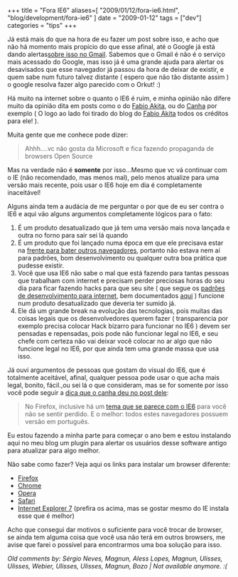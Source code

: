 +++
title = "Fora IE6"
aliases=[
  "2009/01/12/fora-ie6.html",
  "blog/development/fora-ie6"
]
date = "2009-01-12"
tags = ["dev"]
categories = "tips"
+++

Já está mais do que na hora de eu fazer um post sobre isso, e acho que
não há momento mais propício do que esse afinal, até o Google já está
dando alertas[sobre isso no Gmail](http://www.tgdaily.com/html_tmp/content-view-40785-140.html "Google corta o suporte ao IE6 no Gmail").
Sabemos que o Gmail é não é o serviço mais acessado do Google, mas
isso já é uma grande ajuda para alertar os desavisados que esse
navegador já passou da hora de deixar de existir, e quem sabe num
futuro talvez distante ( espero que não tão distante assim ) o google
resolva fazer algo parecido com o Orkut! :)

Há muito na internet sobre o quanto o IE6 é ruim, e minha opinião não
difere muito da opinião dita em posts como o do
[Fabio Akita](http://www.akitaonrails.com/2009/1/5/off-topic-abaixo-ie-6 "Abaixo o IE6"),
ou do [Canha](http://digitalpaperweb.com.br/ezine/development/campanha-pare-o-ie6 "Campanha pare o IE6")
por exemplo ( O logo ao lado foi tirado do blog do
[Fabio Akita](http://akitaonrails.com "AkitaOnRails") todos os
créditos para ele! ).

Muita gente que me conhece pode dizer:

> Ahhh....vc não gosta da Microsoft e fica fazendo propaganda de browsers Open Source

Mas na verdade não é **somente** por isso...Mesmo que vc vá continuar
com o IE (não recomendado, mas menos mal), pelo menos atualize para
uma versão mais recente, pois usar o IE6 hoje em dia é completamente
inaceitável!

Alguns ainda tem a audácia de me perguntar o por que de eu ser contra
o IE6 e aqui vão alguns argumentos completamente lógicos para o fato:

1. É um produto desatualizado que já tem uma versão mais nova lançada e outra no forno para sair sei lá quando
2. É um produto que foi lançado numa época em que ele precisava estar na [frente para bater outros navegadores](http://en.wikipedia.org/wiki/Browser_wars "Veja a primeira guerra dos navegadores"), portanto não estava nem aí para padrões, bom desenvolvimento ou qualquer outra boa prática que pudesse existir.
3. Você que usa IE6 não sabe o mal que está fazendo para tantas pessoas que trabalham com internet e precisam perder preciosas horas do seu dia para ficar fazendo hacks para que seu site ( que segue os [padrões de desenvolvimento para internet](http://pt.wikipedia.org/wiki/W3C "Leia aqui na Wikipedia"), bem documentados [aqui](http://www.w3.org/ "World Wide Web Consortium") ) funcione num produto desatualizado que deveria ter sumido já.
4. Ele dá um grande break na evolução das tecnologias, pois muitas das coisas legais que os desenvolvedores querem fazer ( transparencia por exemplo precisa colocar Hack bizarro para funcionar no IE6 ) devem ser pensadas e repensadas, pois pode não funcionar legal no IE6, e seu chefe com certeza não vai deixar você colocar no ar algo que não funcione legal no IE6, por que ainda tem uma grande massa que usa isso.

Já ouvi argumentos de pessoas que gostam do visual do IE6, que é
totalmente aceitável, afinal, qualquer pessoa pode usar o que acha
mais legal, bonito, fácil.,ou sei lá o que consideram, mas se for
somente por isso você pode seguir a
[dica que o canha deu no post dele](http://digitalpaperweb.com.br/ezine/development/campanha-pare-o-ie6 "Tema do IE6 para o Firefox"):

> No Firefox, inclusive há um [tema que se parece com o IE6](https://addons.mozilla.org/pt-BR/firefox/addon/7944 "") para você não se sentir perdido. E o melhor: todos estes navegadores possuem versão em português.

Eu estou fazendo a minha parte para começar o ano bem e estou
instalando aqui no meu blog um plugin para alertar os usuários desse
software antigo para atualizar para algo melhor.

Não sabe como fazer? Veja aqui os links para instalar um browser diferente:

* [Firefox](http://pt-br.www.mozilla.com/pt-BR/firefox/ "Download do FIrefox")
* [Chrome](http://www.google.com/chrome "Google Chrome")
* [Opera](http://www.opera.com/ "Site oficial do Opera")
* [Safari](http://www.apple.com/safari/download/ "Página de download do Safari")
* [Internet Explorer 7](http://www.microsoft.com/brasil/windows/downloads/ie/getitnow.mspx "Internet Explorer 7") (prefira os acima, mas se gostar mesmo do IE instala esse que é melhor)

Acho que consegui dar motivos o suficiente para você trocar de
browser, se ainda tem alguma coisa que você usa não terá em outros
browsers, me avise que farei o possível para encontrarmos uma boa
solução para isso.



_Old comments by: Sérgio Neves, Magnun, Aless Lopes, Magnun, Ulisses, Ulisses, Webier, Ulisses, Ulisses, Magnun, Bozo | Not available anymore. :(_

